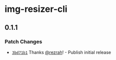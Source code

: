 # img-resizer-cli

## 0.1.1

### Patch Changes

- [`3bd71b1`](https://github.com/rezrah/img-resizer-cli/commit/3bd71b18f57ed65b589ebcd8744d60152a457cd6) Thanks [@rezrah](https://github.com/rezrah)! - Publish initial release
